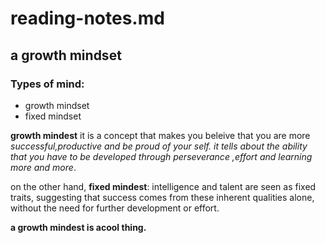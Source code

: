 # reading-notes.md
## a growth mindset 
### Types of mind:

 * growth mindset
 * fixed mindset
 
**growth mindest**
it is a concept that makes you beleive that you are more *successful,productive and be proud of your self. it tells about the ability that you have to be developed through perseverance ,effort and learning more and more*.

 on the other hand, **fixed mindest**: intelligence and talent are seen as fixed traits, suggesting that success comes from these inherent qualities alone, without the need for further development or effort.

**a growth mindest is acool thing.**




